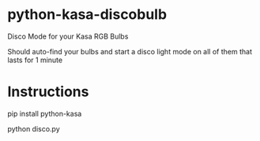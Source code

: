 # python-kasa-discobulb
Disco Mode for your Kasa RGB Bulbs

Should auto-find your bulbs and start a disco light mode on all of them that lasts for 1 minute

# Instructions

pip install python-kasa

python disco.py

